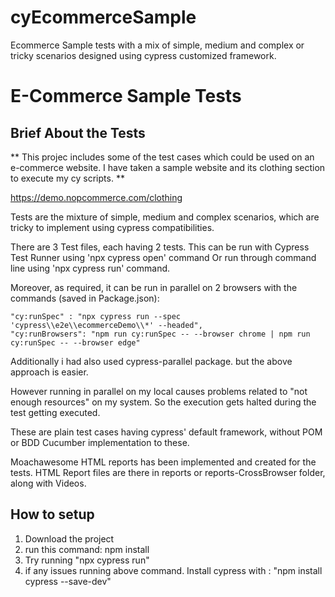 # cyEcommerceSample
Ecommerce Sample tests with a mix of simple, medium and complex or tricky scenarios designed using cypress customized framework. 

# E-Commerce Sample Tests

## Brief About the Tests

** This projec includes some of the test cases which could be used on an e-commerce website. I have taken a sample website and its clothing section to execute my cy scripts. **

https://demo.nopcommerce.com/clothing

Tests are the mixture of simple, medium and complex scenarios, which are tricky to implement using cypress compatibilities.


There are 3 Test files, each having 2 tests. This can be run with Cypress Test Runner using 'npx cypress open' command Or run through command line using 'npx cypress run' command.

Moreover, as required, it can be run in parallel on 2 browsers with the commands (saved in Package.json):

    "cy:runSpec" : "npx cypress run --spec 'cypress\\e2e\\ecommerceDemo\\*' --headed",
    "cy:runBrowsers": "npm run cy:runSpec -- --browser chrome | npm run cy:runSpec -- --browser edge"

Additionally i had also used cypress-parallel package. but the above approach is easier.

However running in parallel on my local causes problems related to "not enough resources" on my system. So the execution gets halted during the test getting executed.

These are plain test cases having cypress' default framework, without POM or BDD Cucumber implementation to these.

Moachawesome HTML reports has been implemented and created for the tests. HTML Report files are there in reports or reports-CrossBrowser folder, along with Videos.

## How to setup
1. Download the project
2. run this command: npm install
3. Try running "npx cypress run"
4. if any issues running above command. Install cypress with : "npm install cypress --save-dev"